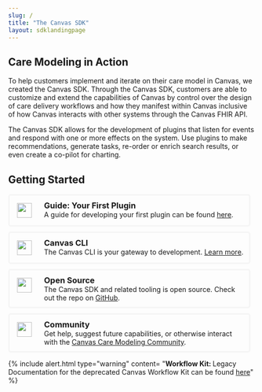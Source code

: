```yaml
---
slug: /
title: "The Canvas SDK"
layout: sdklandingpage
---
```



## Care Modeling in Action
To help customers implement and iterate on their care model in Canvas, we created the Canvas SDK. Through the Canvas SDK, customers are able to customize and extend the capabilities of Canvas by control over the design of care delivery workflows and how they manifest within Canvas inclusive of how Canvas interacts with other systems through the Canvas FHIR API.

The Canvas SDK allows for the development of plugins that listen for events
and respond with one or more effects on the system. Use plugins to make
recommendations, generate tasks, re-order or enrich search results, or even
create a co-pilot for charting.


## Getting Started

<div style="display: flex; margin-bottom: 10px;margin-right: 10px;border: 3px solid #F5F5F5;border-radius: 5px;">
    <img src="/assets/images/guides.svg" style="margin: 15px;width: 30px;">
    <div style="margin: 10px;">
        <h3 style="margin-bottom: 0px; margin: 0;">Guide: Your First Plugin</h3>
        <span>A guide for developing your first plugin can be found <a href="/guides/your-first-plugin">here</a>.</span>
    </div>
</div>

<div style="display: flex; margin-bottom: 10px;margin-right: 10px;border: 3px solid #F5F5F5;border-radius: 5px;">
    <img src="/assets/images/font-awesome/fa-terminal.svg" style="margin: 15px; width: 30px;">
    <div style="margin: 10px;">
        <h3 style="margin-bottom: 0px; margin: 0;">Canvas CLI</h3>
        <span>The Canvas CLI is your gateway to development. <a href="/sdk/canvas_cli/">Learn more</a>.</span>
    </div>
</div>

<div style="display: flex; margin-bottom: 10px;margin-right: 10px;border: 3px solid #F5F5F5;border-radius: 5px;">
    <img src="/assets/images/font-awesome/fa-github.svg" style="margin: 15px;width: 30px;">
    <div style="margin: 10px;">
        <h3 style="margin-bottom: 0px; margin: 0;">Open Source</h3>
        <span>The Canvas SDK and related tooling is open source. Check out the repo on <a target="_blank" href="https://github.com/canvas-medical/canvas-plugins">GitHub</a>.</span>
    </div>
</div>

<div style="display: flex; margin-bottom: 10px;margin-right: 10px;border: 3px solid #F5F5F5;border-radius: 5px;">
    <img src="/assets/images/font-awesome/fa-people-roof.svg" style="margin: 15px;width: 30px;">
    <div style="margin: 10px;">
        <h3 style="margin-bottom: 0px; margin: 0;">Community</h3>
        <span>Get help, suggest future capabilities, or otherwise interact with the <a target="_blank" href="https://github.com/canvas-medical/canvas-plugins/discussions">Canvas Care Modeling Community</a>.</span>
    </div>
</div>


{% include alert.html type="warning" content= "<b>Workflow Kit: </b>Legacy Documentation for the deprecated Canvas Workflow Kit can be found <a href='/sdk/workflow-sdk-quickstart/'>here</a>"  %}
